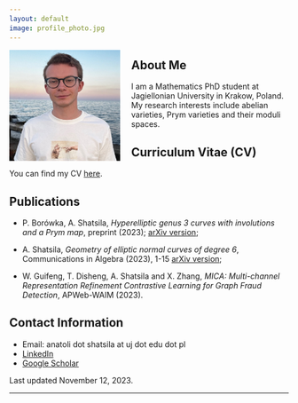 ```yaml
---
layout: default
image: profile_photo.jpg
---
```



<img src="profile_photo.jpg" alt="Your Photo" style="float: left; margin-right: 20px;" width="200" height="200">

## About Me

I am a Mathematics PhD student at Jagiellonian University in Krakow, Poland. My research interests include abelian varieties, Prym varieties and their moduli spaces.

## Curriculum Vitae (CV)

You can find my CV [here](cv.pdf).

## Publications

- P. Borówka, A. Shatsila, *Hyperelliptic genus 3 curves with involutions and a Prym map*, preprint (2023); [arXiv version](https://arxiv.org/abs/2308.07038);

- A. Shatsila, *Geometry of elliptic normal curves of degree 6*, Communications in Algebra (2023), 1-15 [arXiv version](https://arxiv.org/abs/2203.11672);

- W. Guifeng, T. Disheng, A. Shatsila and X. Zhang, *MICA: Multi-channel Representation Refinement Contrastive Learning for Graph Fraud Detection*, APWeb-WAIM (2023).

## Contact Information

- Email: anatoli dot shatsila at uj dot edu dot pl
- [LinkedIn](https://www.linkedin.com/in/anatoli-shatsila-392b5b206/)
- [Google Scholar](https://scholar.google.com/citations?user=Ka-_WPcAAAAJ&hl=en)

Last updated November 12, 2023.

---
